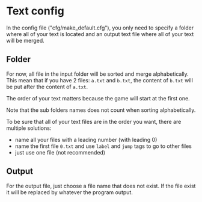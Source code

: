 # Text config

In the config file ("cfg/make_default.cfg"),
you only need to specify a folder where all of your text is located
and an output text file where all of your text will be merged.

## Folder

For now, all file in the input folder will be sorted and merge alphabetically.
This mean that if you have 2 files: `a.txt` and `b.txt`,
the content of `b.txt` will be put after the content of `a.txt`.

The order of your text matters because the game will start at the first one.

Note that the sub folders names does not count when sorting alphabetically.

To be sure that all of your text files are in the order you want, there are multiple solutions:
- name all your files with a leading number (with leading 0)
- name the first file `0.txt` and use `label` and `jump` tags to go to other files
- just use one file (not recommended)

## Output

For the output file, just choose a file name that does not exist.
If the file exist it will be replaced by whatever the program output.
